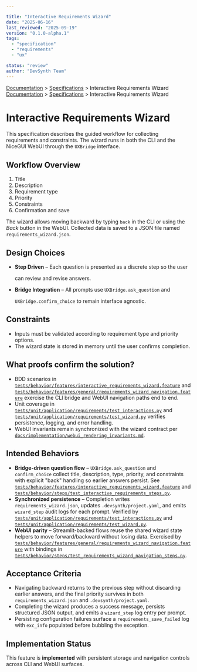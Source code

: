 ```yaml
---

title: "Interactive Requirements Wizard"
date: "2025-06-16"
last_reviewed: "2025-09-19"
version: "0.1.0-alpha.1"
tags:
  - "specification"
  - "requirements"
  - "ux"

status: "review"
author: "DevSynth Team"
---
```

<div class="breadcrumbs">
<a href="../index.md">Documentation</a> &gt; <a href="index.md">Specifications</a> &gt; Interactive Requirements Wizard
</div>

<div class="breadcrumbs">
<a href="../index.md">Documentation</a> &gt; <a href="index.md">Specifications</a> &gt; Interactive Requirements Wizard
</div>

# Interactive Requirements Wizard

This specification describes the guided workflow for collecting
requirements and constraints. The wizard runs in both the CLI and the
NiceGUI WebUI through the `UXBridge` interface.

## Workflow Overview

1. Title
2. Description
3. Requirement type
4. Priority
5. Constraints
6. Confirmation and save


The wizard allows moving backward by typing `back` in the CLI or using
the *Back* button in the WebUI. Collected data is saved to a JSON file
named `requirements_wizard.json`.

## Design Choices

- **Step Driven** – Each question is presented as a discrete step so the user

  can review and revise answers.

- **Bridge Integration** – All prompts use `UXBridge.ask_question` and

  `UXBridge.confirm_choice` to remain interface agnostic.

## Constraints

- Inputs must be validated according to requirement type and priority options.
- The wizard state is stored in memory until the user confirms completion.

## What proofs confirm the solution?

- BDD scenarios in [`tests/behavior/features/interactive_requirements_wizard.feature`](../../tests/behavior/features/interactive_requirements_wizard.feature) and [`tests/behavior/features/general/requirements_wizard_navigation.feature`](../../tests/behavior/features/general/requirements_wizard_navigation.feature) exercise the CLI bridge and WebUI navigation paths end to end.
- Unit coverage in [`tests/unit/application/requirements/test_interactions.py`](../../tests/unit/application/requirements/test_interactions.py) and [`tests/unit/application/requirements/test_wizard.py`](../../tests/unit/application/requirements/test_wizard.py) verifies persistence, logging, and error handling.
- WebUI invariants remain synchronized with the wizard contract per [`docs/implementation/webui_rendering_invariants.md`](../implementation/webui_rendering_invariants.md).

## Intended Behaviors

- **Bridge-driven question flow** – `UXBridge.ask_question` and `confirm_choice` collect title, description, type, priority, and constraints with explicit "back" handling so earlier answers persist. See [`tests/behavior/features/interactive_requirements_wizard.feature`](../../tests/behavior/features/interactive_requirements_wizard.feature) and [`tests/behavior/steps/test_interactive_requirements_steps.py`](../../tests/behavior/steps/test_interactive_requirements_steps.py).
- **Synchronized persistence** – Completion writes `requirements_wizard.json`, updates `.devsynth/project.yaml`, and emits `wizard_step` audit logs for each prompt. Verified by [`tests/unit/application/requirements/test_interactions.py`](../../tests/unit/application/requirements/test_interactions.py) and [`tests/unit/application/requirements/test_wizard.py`](../../tests/unit/application/requirements/test_wizard.py).
- **WebUI parity** – Streamlit-backed flows reuse the shared wizard state helpers to move forward/backward without losing data. Exercised by [`tests/behavior/features/general/requirements_wizard_navigation.feature`](../../tests/behavior/features/general/requirements_wizard_navigation.feature) with bindings in [`tests/behavior/steps/test_requirements_wizard_navigation_steps.py`](../../tests/behavior/steps/test_requirements_wizard_navigation_steps.py).

## Acceptance Criteria

- Navigating backward returns to the previous step without discarding earlier answers, and the final priority survives in both `requirements_wizard.json` and `.devsynth/project.yaml`.
- Completing the wizard produces a success message, persists structured JSON output, and emits a `wizard_step` log entry per prompt.
- Persisting configuration failures surface a `requirements_save_failed` log with `exc_info` populated before bubbling the exception.

## Implementation Status

This feature is **implemented** with persistent storage and navigation controls across CLI and WebUI surfaces.
